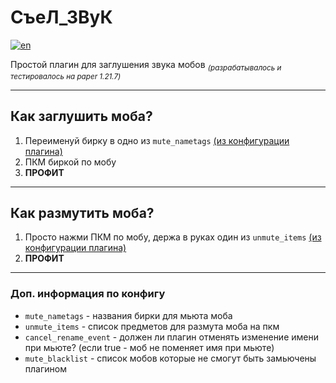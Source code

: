 # СъеЛ_ЗВуК
[![en](https://img.shields.io/badge/lang-en-blue.svg)](README.md)

Простой плагин для заглушения звука мобов <sub>*(разрабатывалось и тестировалось на paper 1.21.7)*</sub>

---
## Как заглушить моба?

1. Переименуй бирку в одно из ```mute_nametags``` [(из конфигурации плагина)](src/main/resources/config.yml)
2. ПКМ биркой по мобу
3. **ПРОФИТ**

---
## Как размутить моба?

1. Просто нажми ПКМ по мобу, держа в руках один из ```unmute_items``` [(из конфигурации плагина)](src/main/resources/config.yml)
2. **ПРОФИТ**

---

### Доп. информация по конфигу

- ```mute_nametags``` - названия бирки для мьюта моба
- ```unmute_items``` - список предметов для размута моба на пкм
- ```cancel_rename_event``` - должен ли плагин отменять изменение имени при мьюте? (если true - моб не поменяет имя при мьюте)
- ```mute_blacklist``` - список мобов которые не смогут быть замьючены плагином